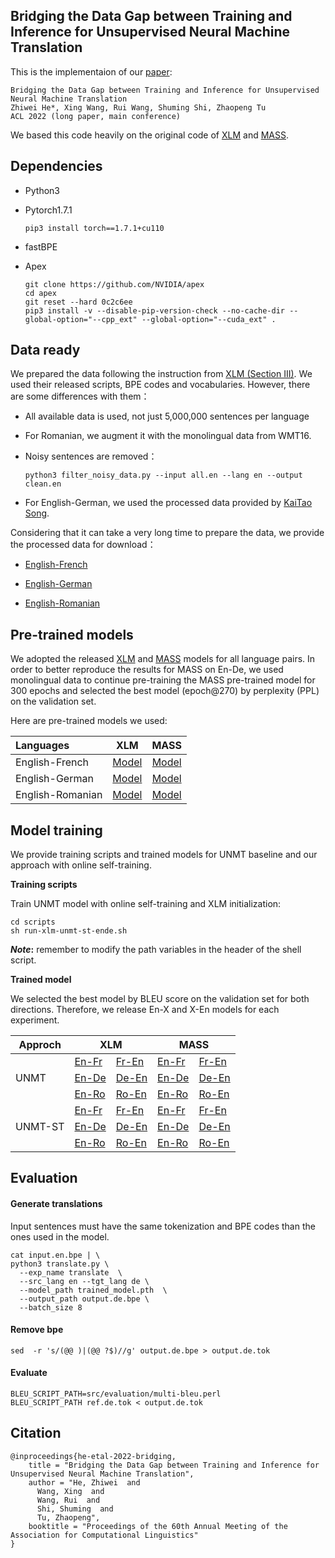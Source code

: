 ## Bridging the Data Gap between Training and Inference for Unsupervised Neural Machine Translation

This is the implementaion of our [paper](https://arxiv.org/abs/2203.08394):

```
Bridging the Data Gap between Training and Inference for Unsupervised Neural Machine Translation
Zhiwei He*, Xing Wang, Rui Wang, Shuming Shi, Zhaopeng Tu
ACL 2022 (long paper, main conference)
```

We based this code heavily on the original code of [XLM](https://github.com/facebookresearch/XLM) and [MASS](https://github.com/microsoft/MASS).

## Dependencies

* Python3

* Pytorch1.7.1

  ```shell
  pip3 install torch==1.7.1+cu110
  ```

* fastBPE

* Apex

  ```shell
  git clone https://github.com/NVIDIA/apex
  cd apex
  git reset --hard 0c2c6ee
  pip3 install -v --disable-pip-version-check --no-cache-dir --global-option="--cpp_ext" --global-option="--cuda_ext" .
  ```

## Data ready

We prepared the data following the instruction from [XLM (Section III)](https://github.com/facebookresearch/XLM/blob/main/README.md#iii-applications-supervised--unsupervised-mt). We used their released scripts, BPE codes and vocabularies. However, there are some differences with them：

* All available data is used, not just 5,000,000 sentences per language

* For Romanian, we augment it with the monolingual data from WMT16.

* Noisy sentences are removed：

  ```shell
  python3 filter_noisy_data.py --input all.en --lang en --output clean.en
  ```

* For English-German, we used the processed data provided by [KaiTao Song](https://github.com/StillKeepTry).

Considering that it can take a very long time to prepare the data, we provide the processed data for download：

* [English-French](https://drive.google.com/file/d/15OBlFMjuwkbaY47xWdPysMyfpB-CqVoC/view?usp=sharing)

* [English-German](https://drive.google.com/file/d/1W-ngJpUvfRwSmWAUR2GZejMHBlRCMjfS/view?usp=sharing)
* [English-Romanian](https://drive.google.com/file/d/1fTP7PIbebewoLZD1rShFManED9cMysrV/view?usp=sharing)

## Pre-trained models

We adopted the released [XLM](https://github.com/facebookresearch/XLM) and [MASS](https://github.com/microsoft/MASS) models for all language pairs. In order to better reproduce the results for MASS on En-De, we used monolingual data to continue pre-training the MASS pre-trained model for 300 epochs and selected the best model (epoch@270) by perplexity (PPL) on the validation set. 

Here are pre-trained models we used:

| Languages        |                             XLM                              |                             MASS                             |
| :--------------- | :----------------------------------------------------------: | :----------------------------------------------------------: |
| English-French   | [Model](https://dl.fbaipublicfiles.com/XLM/mlm_enfr_1024.pth) | [Model](https://drive.google.com/file/d/1St5fFGnjv74Ikj_5GoVJEA8jPOjtavws/view?usp=sharing) |
| English-German   | [Model](https://dl.fbaipublicfiles.com/XLM/mlm_ende_1024.pth) | [Model](https://drive.google.com/file/d/13feylC1qFvG8kcNi-9JXVnzEYo0OouRK/view?usp=sharing) |
| English-Romanian | [Model](https://dl.fbaipublicfiles.com/XLM/mlm_enro_1024.pth) | [Model](https://drive.google.com/file/d/1itUQvBgogjWE9P6H8yXfUSDsCBTK349W/view?usp=sharing) |

## Model training

We provide training scripts and trained models for UNMT baseline and our approach with online self-training.

**Training scripts**

Train UNMT model with online self-training and XLM initialization:

```shell
cd scripts
sh run-xlm-unmt-st-ende.sh
```

***Note*:** remember to modify the path variables in the header of the shell script.

**Trained model**

We selected the best model by BLEU score on the validation set for both directions. Therefore, we release En-X and X-En models for each experiment.

<table>
<thead>
  <tr>
    <th>Approch</th>
    <th colspan="2">XLM</th>
    <th colspan="2">MASS</th>
  </tr>
</thead>
<tbody>
  <tr>
    <td rowspan="3">UNMT</td>
    <td><a href="https://drive.google.com/file/d/1nLmt9zpywKB6jufUCJJPjZlNdJEe1Fmb/view?usp=sharing">En-Fr</a></td><td> 
    <a href="https://drive.google.com/file/d/1IjLb_KEPYYtRUgJtp23qYjIfpVh0kM5X/view?usp=sharing">Fr-En</a></td>
    <td><a href="https://drive.google.com/file/d/1ptyrsi_d3NvznHNX2yR5pDBicyiu0rSI/view?usp=sharing">En-Fr</a></td><td> 
    <a href="https://drive.google.com/file/d/11QkkP736ZJePgCNp0F-2fckQ9t-acSXC/view?usp=sharing">Fr-En</a></td>
  </tr>
  <tr>
    <td><a href="https://drive.google.com/file/d/1TJc4nVNvCsDw-Intr3hVOSjk9_yYY8hk/view?usp=sharing">En-De</a></td><td> 
    <a href="https://drive.google.com/file/d/1kZu9kILPtMw9ULvvGRbWDM7tn0ocWvTj/view?usp=sharing">De-En</a></td>
    <td><a href="https://drive.google.com/file/d/1u-aUk9t2muO25Sot-XBP6uyY3SXY88b4/view?usp=sharing">En-De</a></td><td> 
    <a href="https://drive.google.com/file/d/1lU742bZD1jeMCOhPyXIOQ6lhQ1OgZ9JX/view?usp=sharing">De-En</a></td>
  </tr>
  <tr>
    <td><a href="https://drive.google.com/file/d/1D7z0V-8BNdKMQb1Ci_Pe4ru4lvn562t6/view?usp=sharing">En-Ro</a></td><td> 
    <a href="https://drive.google.com/file/d/10n2vOb543rNvIf1d9woDcFK7UxhTMCrV/view?usp=sharing">Ro-En</a></td>
    <td><a href="https://drive.google.com/file/d/11-Twma-XGrZjzlJCbUncQ6rbxtloD-Fx/view?usp=sharing">En-Ro</a></td><td> 
    <a href="https://drive.google.com/file/d/1H4VY4cvOnrvftmQb9Nn2dTIVz9VmTKEM/view?usp=sharing">Ro-En</a></td>
  </tr>
  <tr>
    <td rowspan="3">UNMT-ST</td>
    <td><a href="https://drive.google.com/file/d/1zH3c9Erf9YU3tSLTbzQTAIz_Cf944BsX/view?usp=sharing">En-Fr</a></td><td> 
    <a href="https://drive.google.com/file/d/1WMYUox0jZWGjshSDLdKzlBy5P0LMVdhi/view?usp=sharing">Fr-En</a></td>
    <td><a href="https://drive.google.com/file/d/190iFbUFJ9vgQPcwUqgNJdUthtLfyX9sM/view?usp=sharing">En-Fr</a></td><td> 
    <a href="https://drive.google.com/file/d/1CmCD4BxogK62C9aforhLPe5xVJ4wSXcv/view?usp=sharing">Fr-En</a></td>
  </tr>
  <tr>
    <td><a href="https://drive.google.com/file/d/1Iw5vPNav07k5th79C8JyrVKCvxzvD3x2/view?usp=sharing">En-De</a></td><td> 
    <a href="https://drive.google.com/file/d/1h9cjSm_2_fIxaiubcYzcFh7-Tqo0f1AV/view?usp=sharing">De-En</a></td>
    <td><a href="https://drive.google.com/file/d/1wBxucr4vQYO0rnE1X3tiX5UkBtmUjhLd/view?usp=sharing">En-De</a></td><td> 
    <a href="https://drive.google.com/file/d/11HA-pHGoHQ8MVI0h8nNbUuHDo7q11pkq/view?usp=sharing">De-En</a></td>
  </tr>
  <tr>
    <td><a href="https://drive.google.com/file/d/1IQwj5dVY50s1plBZsPYkrb6rYk3jXi7x/view?usp=sharing">En-Ro</a></td><td> 
    <a href="https://drive.google.com/file/d/1noiff7a3hstCE10b3Aoxytc6HeChX0Lf/view?usp=sharing">Ro-En</a></td>
    <td><a href="https://drive.google.com/file/d/1vJolxhkAWh1fo3B_emoL3NImblnJpbf7/view?usp=sharing">En-Ro</a></td><td> 
    <a href="https://drive.google.com/file/d/1zNbOo-3Li3j0f6Hq0NN0-9ThcA8e8l4j/view?usp=sharing">Ro-En</a></td>
  </tr>
</tbody>
</table>

## Evaluation

#### Generate translations

Input sentences must have the same tokenization and BPE codes than the ones used in the model.

```shell
cat input.en.bpe | \
python3 translate.py \
  --exp_name translate  \
  --src_lang en --tgt_lang de \
  --model_path trained_model.pth  \
  --output_path output.de.bpe \
  --batch_size 8
```

#### Remove bpe

```shell
sed  -r 's/(@@ )|(@@ ?$)//g' output.de.bpe > output.de.tok
```

#### Evaluate

```shell
BLEU_SCRIPT_PATH=src/evaluation/multi-bleu.perl
BLEU_SCRIPT_PATH ref.de.tok < output.de.tok
```



## Citation

```bibtext
@inproceedings{he-etal-2022-bridging,
    title = "Bridging the Data Gap between Training and Inference for Unsupervised Neural Machine Translation",
    author = "He, Zhiwei  and
      Wang, Xing  and
      Wang, Rui  and
      Shi, Shuming  and
      Tu, Zhaopeng",
    booktitle = "Proceedings of the 60th Annual Meeting of the Association for Computational Linguistics"
}
```


